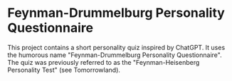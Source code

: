 # Feynman-Drummelburg Personality Questionnaire

This project contains a short personality quiz inspired by ChatGPT.
It uses the humorous name "Feynman-Drummelburg Personality Questionnaire".
The quiz was previously referred to as the "Feynman-Heisenberg Personality Test" (see Tomorrowland).
